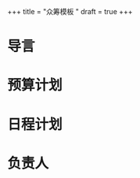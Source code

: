 +++
title = "众筹模板 <!-- 简要说明众筹项目 -->"
draft = true
+++

<!--

用一两句话简要说明众筹内容。

----

例：

本文为众筹龙梦双路龙芯 3B4000 主板并组装服务器的计划。本服务器将辅佐当前的龙芯 3A4000 构建服务器 (Relay 23869)。

-->

# 导言

<!--

详细说明众筹原因，着重说明众筹项目对社区活动及项目的作用。

----

例：

当前的 AOSC OS 龙芯 3 移植完全依靠一台 3A4000 构建服务器（龙梦 LX-1901）构建及测试软件包，但该服务器只有四个核心，其计算力远不足以进行日常的发行版维护。此外，因为这台服务器和 AMD64 及 AArch64 构建服务器的性能差异巨大，在构建软件包更新时也会造成计划上的困难。

本计划的主要目的是通过组装一台基于双路龙芯 3B4000 服务器提高龙芯 3 移植的计算力，因为双路 3B4000 服务器有八个核心，性能相对 3A4000 理论上可以翻倍。

-->

# 预算计划

<!--

列出众筹项目中的必要组件、服务及物件，并根据情况列出具体价目。

----

例：

+ 龙梦 LX-2510 主板（11000 元）
  - 板载双路龙芯 3B4000 处理器。
  - 包含散热器。
+ 2 × 16GB 内存（2 × 750 元）
  - 计划直接通过龙梦购买以确保兼容性

-->

# 日程计划

<!--

简要说明众筹项目的购置、邮寄及部署计划。该日程可按需修改。

----

例：

- 2021 年底：购置服务器及相关组件。
- 2022 年春：
    - 通过社区贡献者或第三方托管构建服务器。
    - 服务器上线并应用于发行版维护。

-->

# 负责人

<!--

列出社区方面的参与者，包括众筹组织者、设备托管方等。必要时列出商家信息。

----

例：

- Leo Shen <szc1sya@aosc.io>，购置联系人。
- Xiaoxing Ye <xiaoxing@aosc.io>，计划托管方。

-->
